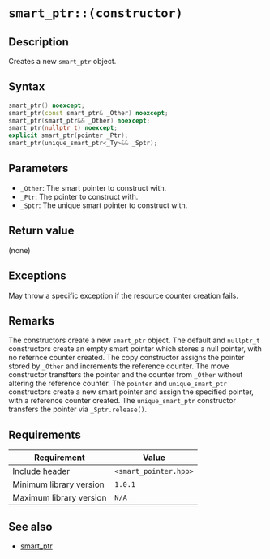 # `smart_ptr::(constructor)`

## Description

Creates a new `smart_ptr` object.

## Syntax

```cpp
smart_ptr() noexcept;
smart_ptr(const smart_ptr& _Other) noexcept;
smart_ptr(smart_ptr&& _Other) noexcept;
smart_ptr(nullptr_t) noexcept;
explicit smart_ptr(pointer _Ptr);
smart_ptr(unique_smart_ptr<_Ty>&& _Sptr);
```

## Parameters

- `_Other`: The smart pointer to construct with.
- `_Ptr`: The pointer to construct with.
- `_Sptr`: The unique smart pointer to construct with.

## Return value

(none)

## Exceptions

May throw a specific exception if the resource counter creation fails.

## Remarks

The constructors create a new `smart_ptr` object. The default and `nullptr_t` constructors create an empty smart pointer which stores a 
null pointer, with no refernce counter created. The copy constructor assigns the pointer stored by `_Other` and increments the reference 
counter. The move constructor transfters the pointer and the counter from `_Other` without altering the reference counter. The `pointer` 
and `unique_smart_ptr` constructors create a new smart pointer and assign the specified pointer, with a reference counter created. The 
`unique_smart_ptr` constructor transfers the pointer via `_Sptr.release()`.

## Requirements

| Requirement             | Value                 |
|-------------------------|-----------------------|
| Include header          | `<smart_pointer.hpp>` |
| Minimum library version | `1.0.1`               |
| Maximum library version | `N/A`                 |

## See also

- [smart_ptr](smart_ptr.md)